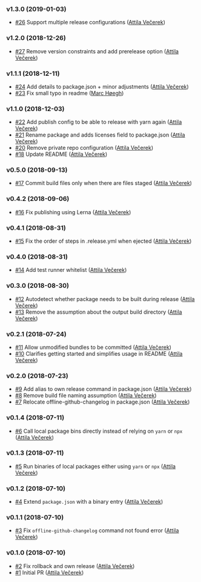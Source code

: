 ### v1.3.0 (2019-01-03)

- [#26](https://github.com/zendesk/node-publisher/pull/26) Support multiple release configurations ([Attila Večerek](mailto:avecerek@zendesk.com))

### v1.2.0 (2018-12-26)

- [#27](https://github.com/zendesk/node-publisher/pull/27) Remove version constraints and add prerelease option ([Attila Večerek](mailto:avecerek@zendesk.com))

### v1.1.1 (2018-12-11)

- [#24](https://github.com/zendesk/node-publisher/pull/24) Add details to package.json + minor adjustments ([Attila Večerek](mailto:avecerek@zendesk.com))
- [#23](https://github.com/zendesk/node-publisher/pull/23) Fix small typo in readme ([Marc Høegh](mailto:Anifacted@users.noreply.github.com))

### v1.1.0 (2018-12-03)

- [#22](https://github.com/zendesk/node-publisher/pull/22) Add publish config to be able to release with yarn again ([Attila Večerek](mailto:avecerek@zendesk.com))
- [#21](https://github.com/zendesk/node-publisher/pull/21) Rename package and adds licenses field to package.json ([Attila Večerek](mailto:avecerek@zendesk.com))
- [#20](https://github.com/zendesk/node-publisher/pull/20) Remove private repo configuration ([Attila Večerek](mailto:avecerek@zendesk.com))
- [#18](https://github.com/zendesk/node-publisher/pull/18) Update README ([Attila Večerek](mailto:avecerek@zendesk.com))

### v0.5.0 (2018-09-13)

- [#17](https://github.com/zendesk/node-publisher/pull/17) Commit build files only when there are files staged ([Attila Večerek](mailto:avecerek@zendesk.com))

### v0.4.2 (2018-09-06)

- [#16](https://github.com/zendesk/node-publisher/pull/16) Fix publishing using Lerna ([Attila Večerek](mailto:avecerek@zendesk.com))

### v0.4.1 (2018-08-31)

- [#15](https://github.com/zendesk/node-publisher/pull/15) Fix the order of steps in .release.yml when ejected ([Attila Večerek](mailto:avecerek@zendesk.com))

### v0.4.0 (2018-08-31)

- [#14](https://github.com/zendesk/node-publisher/pull/14) Add test runner whitelist ([Attila Večerek](mailto:avecerek@zendesk.com))

### v0.3.0 (2018-08-30)

- [#12](https://github.com/zendesk/node-publisher/pull/12) Autodetect whether package needs to be built during release ([Attila Večerek](mailto:avecerek@zendesk.com))
- [#13](https://github.com/zendesk/node-publisher/pull/13) Remove the assumption about the output build directory ([Attila Večerek](mailto:avecerek@zendesk.com))

### v0.2.1 (2018-07-24)

- [#11](https://github.com/zendesk/node-publisher/pull/11) Allow unmodified bundles to be committed ([Attila Večerek](mailto:avecerek@zendesk.com))
- [#10](https://github.com/zendesk/node-publisher/pull/10) Clarifies getting started and simplifies usage in README ([Attila Večerek](mailto:avecerek@zendesk.com))

### v0.2.0 (2018-07-23)

- [#9](https://github.com/zendesk/node-publisher/pull/9) Add alias to own release command in package.json ([Attila Večerek](mailto:avecerek@zendesk.com))
- [#8](https://github.com/zendesk/node-publisher/pull/8) Remove build file naming assumption ([Attila Večerek](mailto:avecerek@zendesk.com))
- [#7](https://github.com/zendesk/node-publisher/pull/7) Relocate offline-github-changelog in package.json ([Attila Večerek](mailto:avecerek@zendesk.com))

### v0.1.4 (2018-07-11)

- [#6](https://github.com/zendesk/node-publisher/pull/6) Call local package bins directly instead of relying on `yarn` or `npx` ([Attila Večerek](mailto:avecerek@zendesk.com))

### v0.1.3 (2018-07-11)

- [#5](https://github.com/zendesk/node-publisher/pull/5) Run binaries of local packages either using `yarn` or `npx` ([Attila Večerek](mailto:avecerek@zendesk.com))

### v0.1.2 (2018-07-10)

- [#4](https://github.com/zendesk/node-publisher/pull/4) Extend `package.json` with a binary entry ([Attila Večerek](mailto:avecerek@zendesk.com))

### v0.1.1 (2018-07-10)

- [#3](https://github.com/zendesk/node-publisher/pull/3) Fix `offline-github-changelog` command not found error ([Attila Večerek](mailto:avecerek@zendesk.com))

### v0.1.0 (2018-07-10)

- [#2](https://github.com/zendesk/node-publisher/pull/2) Fix rollback and own release ([Attila Večerek](mailto:avecerek@zendesk.com))
- [#1](https://github.com/zendesk/node-publisher/pull/1) Initial PR ([Attila Večerek](mailto:avecerek@zendesk.com))

